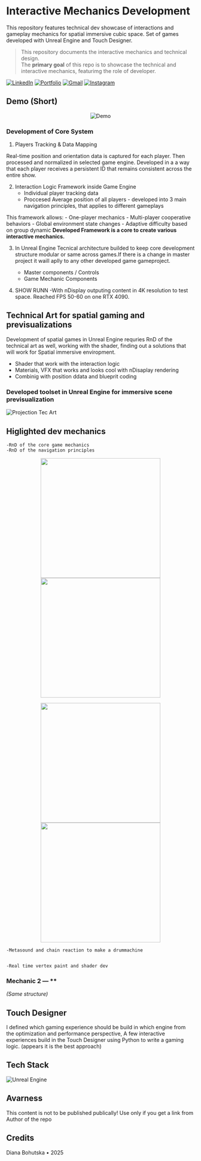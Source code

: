 <h1>Interactive Mechanics Development </h1>

This repository features technical dev showcase of interactions and gameplay mechanics for spatial immersive cubic space. Set of games developed with Unreal Engine and Touch Designer.   

> This repository documents the interactive mechanics and technical design.  
> The **primary goal** of this repo is to showcase the technical and interactive mechanics, featurimg the role of developer.



[![LinkedIn](https://img.shields.io/badge/LinkedIn-Connect-blue?style=flat&logo=linkedin)](https://www.linkedin.com/in/diana-bohutska-4a0663206/)
[![Portfolio](https://img.shields.io/badge/-Portfolio-000?logo=vercel&logoColor=white)](https://readymag.website/u3945815658/4699220/)
[![Gmail](https://img.shields.io/badge/Email-Me-red?style=flat&logo=gmail&logoColor=white)](mailto:dianabohutska171099@gmail.com)
[![Instagram](https://img.shields.io/badge/Instagram-E4405F?style=flat-square&logo=Instagram&logoColor=white)](https://www.instagram.com/64xram/)


## Demo (Short)
<p align="center">
  <img src="media/gifs/Demo.gif" alt="Demo" />
</p>

### Development of Core System 
1. Players Tracking & Data Mapping
 
Real-time position and orientation data is captured for each player. Then processed and normalized in selected game engine.
Developed in a a way that each player receives a persistent ID that remains consistent across the entire show.

2. Interaction Logic Framework inside Game Engine 
     - Individual player tracking data
   - Proccesed Average position of all players - developed into 3 main navigation principles, that applies to different gameplays

This framework allows:
    - One-player mechanics
    - Multi-player cooperative behaviors
    - Global environment state changes
    - Adaptive difficulty based on group dynamic
**Developed Framework is a core to create various interactive mechanics.**

3. In Unreal Engine Tecnical architecture builded to keep core development structure modular or same across games.If there is a change in master project it waill aplly to any other developed game gameproject. 
    - Master components / Controls
    - Game Mechanic Components


4. SHOW RUNN
   -With nDisplay outputing content in 4K resolution to test space. Reached FPS 50-60 on one RTX 4090.

  ## Technical Art for spatial gaming and previsualizations
Development of spatial games in Unreal Engine requries RnD of the technical art as well, working with the shader, finding out a solutions that will work for Spatial immersive enviropment.
- Shader that work with the interaction logic
- Materials, VFX that works and looks cool with nDisaplay rendering
- Combinig with position ddata and blueprit coding
 
### Developed toolset in Unreal Engine for immersive scene previsualization
![Projection Tec Art](media/gifs/IntroTechart.gif)
   
## Higlighted dev mechanics

    -RnD of the core game mechanics 
    -RnD of the navigation principles
<p align="center">
  <img src="media/gifs/nvnso.gif" width="320" />
  <img src="media/gifs/NVNdg.gif" width="320" />
</p>

<p align="center">
  <img src="media/gifs/nvmcp1sp.gif" width="320" />
  <img src="media/gifs/nvmcp2dg.gif" width="320" />
</p>

    -Metasound and chain reaction to make a drummachine

    
    -Real time vertex paint and shader dev


### Mechanic 2 — **
*(Same structure)*

## Touch Designer
I defined which gaming experience should be build in which engine from the optimization and performance perspective,
A few interactive experiences build in the Touch Designer using Python to write a gaming logic. (appears it is the best approach) 

## Tech Stack
![Unreal Engine](https://img.shields.io/badge/Unreal_Engine-000000?logo=unrealengine&logoColor=white)

## Avarness
This content is not to be published publically! Use only if you get a link from Author of the repo
## Credits
Diana Bohutska • 2025
